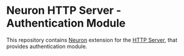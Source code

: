 # Neuron HTTP Server - Authentication Module

This repository contains [Neuron](https://github.com/neuronlabs/neuron) extension for the [HTTP Server](https://github.com/neuronlabs/server-http), that provides authentication module.